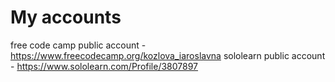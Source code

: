 # My accounts
free code camp public account - https://www.freecodecamp.org/kozlova_iaroslavna
sololearn public account - https://www.sololearn.com/Profile/3807897
